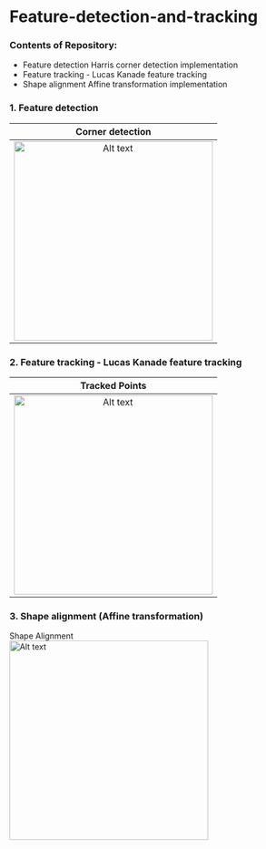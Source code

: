# Feature-detection-and-tracking
### Contents of Repository:  

* Feature detection Harris corner detection implementation
* Feature tracking - Lucas Kanade feature tracking
* Shape alignment Affine transformation implementation



### 1. Feature detection 


Corner detection             |  
:-------------------------:|
<img src="/outputs/corners_image.png" width="350" alt="Alt text" title="">  |  

### 2. Feature tracking - Lucas Kanade feature tracking
Tracked Points            | 
:-------------------------:|
<img src="/outputs/Lucas_kanade.png" width="350" alt="Alt text" title=""> |

### 3. Shape alignment (Affine transformation)
Shape Alignment                              
<img src="outputs/Shape Alignment.png" width="350" alt="Alt text" title=""> 

 







